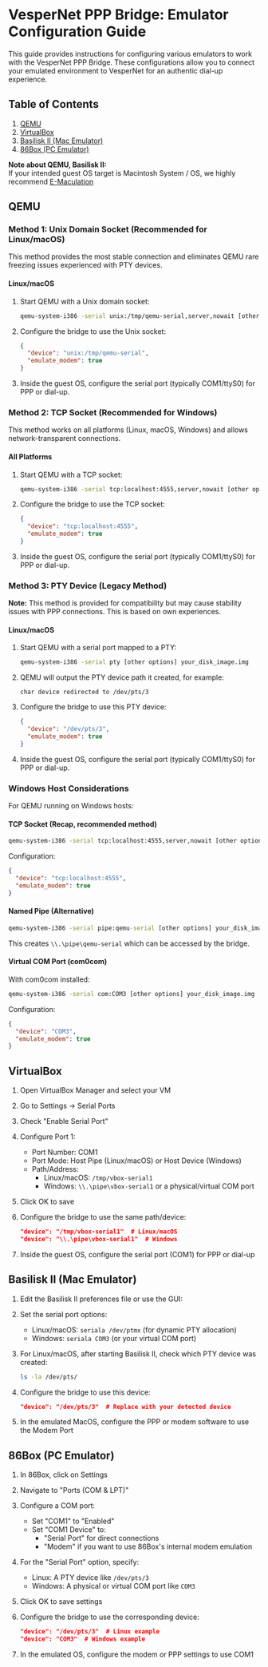 # VesperNet PPP Bridge: Emulator Configuration Guide

This guide provides instructions for configuring various emulators to work with the VesperNet PPP Bridge. These configurations allow you to connect your emulated environment to VesperNet for an authentic dial-up experience.

## Table of Contents

1. [QEMU](#qemu)
2. [VirtualBox](#virtualbox)
3. [Basilisk II (Mac Emulator)](#basilisk-ii-mac-emulator)
4. [86Box (PC Emulator)](#86box-pc-emulator)

**Note about QEMU, Basilisk II:**  
If your intended guest OS target is Macintosh System / OS, we highly recommend [E-Maculation](https://www.emaculation.com/doku.php)

## QEMU

### Method 1: Unix Domain Socket (Recommended for Linux/macOS)

This method provides the most stable connection and eliminates QEMU rare freezing issues experienced with PTY devices.

#### Linux/macOS

1. Start QEMU with a Unix domain socket:
   ```bash
   qemu-system-i386 -serial unix:/tmp/qemu-serial,server,nowait [other options] your_disk_image.img
   ```

2. Configure the bridge to use the Unix socket:
   ```json
   {
     "device": "unix:/tmp/qemu-serial",
     "emulate_modem": true
   }
   ```

3. Inside the guest OS, configure the serial port (typically COM1/ttyS0) for PPP or dial-up.

### Method 2: TCP Socket (Recommended for Windows)

This method works on all platforms (Linux, macOS, Windows) and allows network-transparent connections.

#### All Platforms

1. Start QEMU with a TCP socket:
   ```bash
   qemu-system-i386 -serial tcp:localhost:4555,server,nowait [other options] your_disk_image.img
   ```

2. Configure the bridge to use the TCP socket:
   ```json
   {
     "device": "tcp:localhost:4555",
     "emulate_modem": true
   }
   ```

3. Inside the guest OS, configure the serial port (typically COM1/ttyS0) for PPP or dial-up.

### Method 3: PTY Device (Legacy Method)

**Note:** This method is provided for compatibility but may cause stability issues with PPP connections. This is based on own experiences.

#### Linux/macOS

1. Start QEMU with a serial port mapped to a PTY:
   ```bash
   qemu-system-i386 -serial pty [other options] your_disk_image.img
   ```

2. QEMU will output the PTY device path it created, for example:
   ```
   char device redirected to /dev/pts/3
   ```

3. Configure the bridge to use this PTY device:
   ```json
   {
     "device": "/dev/pts/3",
     "emulate_modem": true
   }
   ```

4. Inside the guest OS, configure the serial port (typically COM1/ttyS0) for PPP or dial-up.

### Windows Host Considerations

For QEMU running on Windows hosts:

#### TCP Socket (Recap, recommended method)
```cmd
qemu-system-i386 -serial tcp:localhost:4555,server,nowait [other options] your_disk_image.img
```

Configuration:
```json
{
  "device": "tcp:localhost:4555",
  "emulate_modem": true
}
```

#### Named Pipe (Alternative)
```cmd
qemu-system-i386 -serial pipe:qemu-serial [other options] your_disk_image.img
```

This creates `\\.\pipe\qemu-serial` which can be accessed by the bridge.

#### Virtual COM Port (com0com)
With com0com installed:
```cmd
qemu-system-i386 -serial com:COM3 [other options] your_disk_image.img
```

Configuration:
```json
{
  "device": "COM3",
  "emulate_modem": true
}
```

## VirtualBox

1. Open VirtualBox Manager and select your VM

2. Go to Settings → Serial Ports

3. Check "Enable Serial Port"

4. Configure Port 1:
   - Port Number: COM1
   - Port Mode: Host Pipe (Linux/macOS) or Host Device (Windows)
   - Path/Address:
     - Linux/macOS: `/tmp/vbox-serial1`
     - Windows: `\\.\pipe\vbox-serial1` or a physical/virtual COM port

5. Click OK to save

6. Configure the bridge to use the same path/device:
   ```json
   "device": "/tmp/vbox-serial1"  # Linux/macOS
   "device": "\\.\pipe\vbox-serial1"  # Windows
   ```

7. Inside the guest OS, configure the serial port (COM1) for PPP or dial-up

## Basilisk II (Mac Emulator)

1. Edit the Basilisk II preferences file or use the GUI:

2. Set the serial port options:
   - Linux/macOS: `seriala /dev/ptmx` (for dynamic PTY allocation)
   - Windows: `seriala COM3` (or your virtual COM port)

3. For Linux/macOS, after starting Basilisk II, check which PTY device was created:
   ```bash
   ls -la /dev/pts/
   ```

4. Configure the bridge to use this device:
   ```json
   "device": "/dev/pts/3"  # Replace with your detected device
   ```

5. In the emulated MacOS, configure the PPP or modem software to use the Modem Port

## 86Box (PC Emulator)

1. In 86Box, click on Settings

2. Navigate to "Ports (COM & LPT)"

3. Configure a COM port:
   - Set "COM1" to "Enabled"
   - Set "COM1 Device" to:
     - "Serial Port" for direct connections
     - "Modem" if you want to use 86Box's internal modem emulation

4. For the "Serial Port" option, specify:
   - Linux: A PTY device like `/dev/pts/3`
   - Windows: A physical or virtual COM port like `COM3`

5. Click OK to save settings

6. Configure the bridge to use the corresponding device:
   ```json
   "device": "/dev/pts/3"  # Linux example
   "device": "COM3"  # Windows example
   ```

7. In the emulated OS, configure the modem or PPP settings to use COM1
